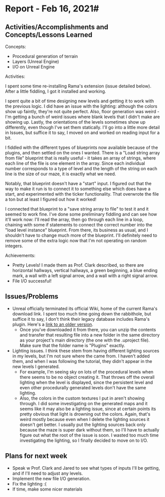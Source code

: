 # Report - Feb 16, 2021#

## Activities/Accomplishments and Concepts/Lessons Learned ##
Concepts:

- Procedural generation of terrain
- Layers (Unreal Engine)
- I/O on Unreal Engine


Activities:

I spent some time re-installing Rama's extension (issue detailed below). After a little fiddling, I got it installed and working.

I spent quite a bit of time designing new levels and getting it to work with the previous logic. I did have an issue with the lighting: although the colors show up faintly, they're not quite perfect. Also, floor generation was weird - I'm getting a bunch of weird issues where blank levels that I didn't make are showing up. Lastly, the orientations of the levels sometimes show up differently, even though I've set them statically. I'll go into a little more detail in Issues, but suffice it to say, I moved on and worked on reading input for a bit. 

I fiddled with the different types of blueprints now available because of the plugins, and then settled on the ones I wanted. There is a "Load string array from file" blueprint that is really useful - it takes an array of strings, where each line of the file is one element in the array. Since each individual number corresponds to a type of level and the length of the string on each line is the size of our maze, it is exactly what we need.

Notably, that blueprint doesn't have a "start" input. I figured out that the way to make it run is to connect it to something else which does have a start, and experimented with the ticker functionality. That overwrote the file a ton but at least I figured out how it worked!

I connected that blueprint to a "save string array to file" to test it and it seemed to work fine. I've done some preliminary fiddling and can see how it'll work now: I'll read the array, then go through each line in a loop, chaining with some if statements to connect the correct number into the "load level instance" blueprint. From there, its business as usual, and I shouldn't have to change much more of the blueprint. I'll definitely need to remove some of the extra logic now that I'm not operating on random integers. 


Achievements:
- Pretty Levels! I made them as Prof. Clark described, so there are horizontal hallways, vertical hallways, a green beginning, a blue ending mark, a wall with a left signal arrow, and a wall with a right signal arrow. 
- File I/O successful!

## Issues/Problems
- Unreal officially terminated its official Wiki, home of the current Rama's download link. I spent too much time going down the rabbithole, but suffice it to say, I don't think their legacy database includes Rama's plugin. Here's a [link to an older version](http://www.mediafire.com/file/0q10k9...gin26.zip/file). 
    - Once you've downloaded it from there, you can unzip the contents and transfer that resulting file into a new folder in the same directory as your project's main directory (the one with the .uproject file). Make sure that the folder name is "Plugins" exactly. 
- Lighting issues. I think these stem from having different lighting sources in my levels, but I'm not sure where the came from. I haven't added them, and when I was following the tutorial, they didn't appear in the new levels I generated. 
    - For example, I'm seeing sky on lots of the procedural levels when there seems to be no object creating it. That throws off the overall lighting when the level is displayed, since the persistent level and even other procedurally generated levels don't have the same lighting. 
    - Also, the colors in the custom textures I put in aren't showing through. I did some investigating on the generated maps and it seems like it may also be a lighting issue, since at certain points its pretty obvious that light is drowning out the colors. Again, that's weird mostly because even when I delete the lighting sources it doesn't get better. I usually put the lighting sources back only because the maze is super dark without them, so I'll have to actually figure out what the root of the issue is soon. I wasted too much time investigating the lighting, so I finally decided to move on to I/O. 


## Plans for next week
- Speak w Prof. Clark and Jared to see what types of inputs I'll be getting, and if I'll need to adjust any levels.
- Implement the new file I/O generation. 
- Fix the lighting :(
- If time, make some nicer materials
